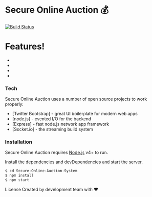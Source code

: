 
# Secure Online Auction :moneybag:

[![Build Status](https://travis-ci.org/joemccann/dillinger.svg?branch=master)](https://travis-ci.org/joemccann/dillinger)

# Features!
-
-
-
-
### Tech

Secure Online Auction uses a number of open source projects to work properly:

* [Twitter Bootstrap] - great UI boilerplate for modern web apps
* [node.js] - evented I/O for the backend
* [Express] - fast node.js network app framework
* [Socket.io] - the streaming build system

### Installation

Secure Online Auction requires [Node.js](https://nodejs.org/) v4+ to run.

Install the dependencies and devDependencies and start the server.

```sh
$ cd Secure-Online-Auction-System
$ npm install
$ npm start
```
License
Created by development team with :heart: